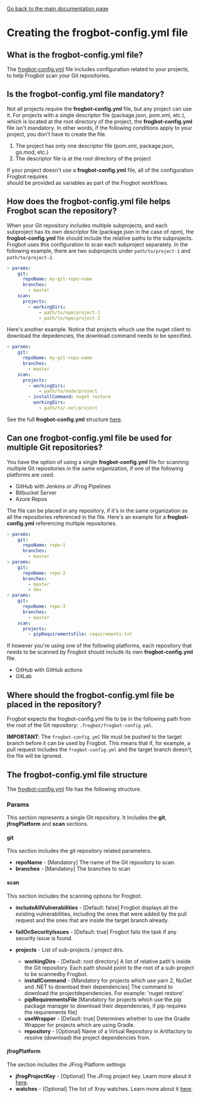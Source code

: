 [Go back to the main documentation page](https://github.com/jfrog/frogbot)

# Creating the frogbot-config.yml file

## What is the frogbot-config.yml file?
The [frogbot-config.yml](templates/.frogbot/frogbot-config.yml) file includes configuration related to your projects, to help Frogbot scan your Git repositories.

## Is the frogbot-config.yml file mandatory?
Not all projects require the **frogbot-config.yml** file, but any project can use it.
For projects with a single descriptor file (package.json, pom.xml, etc.), which is located 
at the root directory of the project, the **frogbot-config.yml** file isn't mandatory.
In other words, if the following conditions apply to your project, you don't have to create the file. 

1. The project has only one descriptor file (pom.xml, package.json, go.mod, etc.) 
2. The descriptor file is at the root directory of the project 

If your project doesn't use a **frogbot-config.yml** file, all of the configuration Frogbot requires  
should be provided as variables as part of the Frogbot workflows.

## How does the frogbot-config.yml file helps Frogbot scan the repository?
When your Git repository includes multiple subprojects, and each subproject has its own descriptor file (package.json in the case of npm), the **frogbot-config.yml** file should 
include the relative paths to the subprojects. Frogbot uses this configuration to scan each subproject separately. 
In the following example, there are two subprojects under `path/to/project-1` and `path/to/project-2`.
```yaml
- params:
    git:
      repoName: my-git-repo-name
      branches:
        - master
    scan:
      projects:
        - workingDirs:
            - path/to/npm/project-1
            - path/to/npm/project-2
```

Here's another example. Notice that projects whuch use the nuget client to download the depedencies, the download command needs to be specified.
```yaml
- params:
    git:
      repoName: my-git-repo-name
      branches:
        - master
    scan:
      projects:
        - workingDirs:
            - path/to/node/project
        - installCommand: nuget restore
          workingDirs:
            - path/to/.net/project
```

See the full **frogbot-config.yml** structure [here](templates/.frogbot/frogbot-config.yml).

## Can one frogbot-config.yml file be used for multiple Git repositories?
You have the option of using a single **frogbot-config.yml** file for scanning multiple Git repositories in the same organization, if one of the following platforms are used.
- GitHub with Jenkins or JFrog Pipelines
- Bitbucket Server
- Azure Repos

The file can be placed in any repository, if it's in the same organization as all the repositories referenced in the file. 
Here's an example for a **frogbot-config.yml** referencing multiple repositories.
```yaml
- params:
    git:
      repoName: repo-1
      branches:
        - master
- params:
    git:
      repoName: repo-2
      branches:
        - master
        - dev
- params:
    git:
      repoName: repo-3
      branches:
        - master
    scan:
      projects:
        - pipRequirementsFile: requirements.txt
```

If however you're using one of the following platforms, each repository that needs to be scanned by Frogbot should include its own **frogbot-config.yml** file.
- GitHub with GitHub actions
- GitLab

## Where should the frogbot-config.yml file be placed in the repository?
Frogbot expects the frogbot-config.yml file to be in the following path from the root of the Git repository: `.frogbot/frogbot-config.yml`.

**IMPORTANT**: The `frogbot-config.yml` file must be pushed to the target branch before it can be used by Frogbot. This means that if, for example, a pull request includes the `frogbot-config.yml` and the target branch doesn't, the file will be ignored.

## The frogbot-config.yml file structure

The [frogbot-config.yml](templates/.frogbot/frogbot-config.yml) file has the following structure.

### Params

This section represents a single Git repository. It includes the **git**, **jfrogPlatform** and **scan** sections.

#### git

This section includes the git repository related parameters.

- **repoName** - [Mandatory] The name of the Git repository to scan.
- **branches** - [Mandatory] The branches to scan

#### scan

This section includes the scanning options for Frogbot.

- **includeAllVulnerabilities** - [Default: false] Frogbot displays all the existing vulnerabilities, including the ones that were added by the pull request and the ones that are inside the target branch already.

- **failOnSecurityIssues** - [Default: true] Frogbot fails the task if any security issue is found.
- **projects** - List of sub-projects / project dirs.
  - **workingDirs** - [Default: root directory] A list of relative path's inside the Git repository. Each path should point to the root of a sub-project to be scannedby Frogbot.
  - **installCommand** - [Mandatory for projects which use yarn 2, NuGet and .NET to download their dependencies] The command to download the projectdependencies. For example: 'nuget restore'.
  - **pipRequirementsFile** [Mandatory for projects which use the pip package manager to download their dependencies, if pip requires the requirements file]
  - **useWrapper** - [Default: true] Determines whether to use the Gradle Wrapper for projects which are using Gradle.
  - **repository** - [Optional] Name of a Virtual Repository in Artifactory to resolve (download) the project dependencies from.

#### jfrogPlatform

The section includes the JFrog Platform settings

- **jfrogProjectKey** - [Optional] The JFrog project key. Learn more about it [here](https://www.jfrog.com/confluence/display/JFROG/Projects).
- **watches** - [Optional] The list of Xray watches. Learn more about it [here](https://www.jfrog.com/confluence/display/JFROG/Configuring+Xray+Watches).
